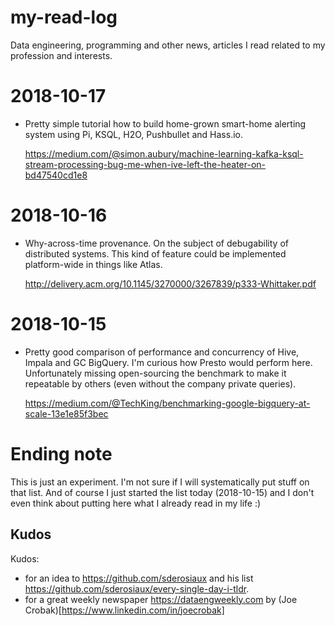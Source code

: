 # my-read-log
Data engineering, programming and other news, articles I read related to my profession and interests. 

# 2018-10-17
* Pretty simple tutorial how to build home-grown smart-home alerting system using Pi, KSQL, H2O, Pushbullet and Hass.io.
  
  https://medium.com/@simon.aubury/machine-learning-kafka-ksql-stream-processing-bug-me-when-ive-left-the-heater-on-bd47540cd1e8
  
# 2018-10-16
* Why-across-time provenance. On the subject of debugability of distributed systems. This kind of feature could be implemented platform-wide in things like Atlas.

  http://delivery.acm.org/10.1145/3270000/3267839/p333-Whittaker.pdf
# 2018-10-15

* Pretty good comparison of performance and concurrency of Hive, Impala and GC BigQuery. I'm curious how Presto would perform here. Unfortunately missing open-sourcing the benchmark to make it repeatable by others (even without the company private queries).

  https://medium.com/@TechKing/benchmarking-google-bigquery-at-scale-13e1e85f3bec



# Ending note
This is just an experiment. I'm not sure if I will systematically put stuff on that list. 
And of course I just started the list today (2018-10-15) and I don't even think about putting here what I already read in my life :) 


## Kudos
Kudos:
* for an idea to https://github.com/sderosiaux and his list https://github.com/sderosiaux/every-single-day-i-tldr. 
* for a great weekly newspaper https://dataengweekly.com by (Joe Crobak)[https://www.linkedin.com/in/joecrobak]
